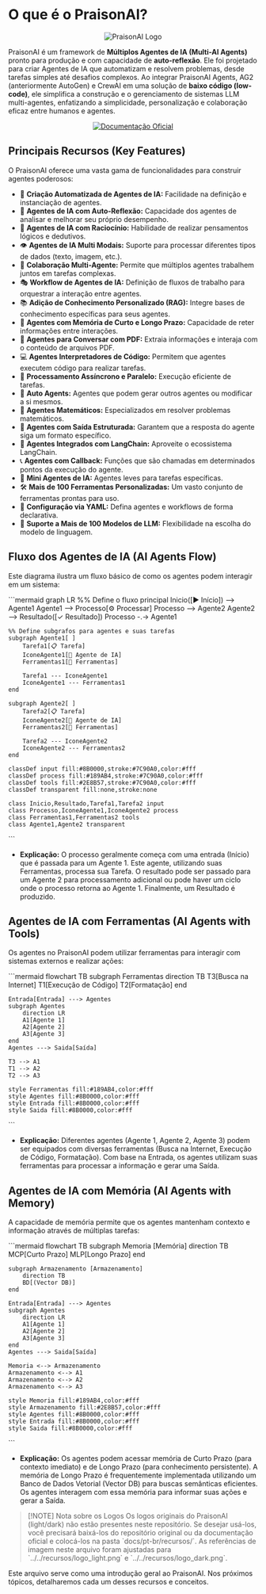 # O que é o PraisonAI?

<p align="center">
  <picture>
    <source media="(prefers-color-scheme: dark)" srcset="../recursos/logo_dark.png" />
    <source media="(prefers-color-scheme: light)" srcset="../recursos/logo_light.png" />
    <img alt="PraisonAI Logo" src="../recursos/logo_light.png" />
  </picture>
</p>

PraisonAI é um framework de **Múltiplos Agentes de IA (Multi-AI Agents)** pronto para produção e com capacidade de **auto-reflexão**. Ele foi projetado para criar Agentes de IA que automatizam e resolvem problemas, desde tarefas simples até desafios complexos. Ao integrar PraisonAI Agents, AG2 (anteriormente AutoGen) e CrewAI em uma solução de **baixo código (low-code)**, ele simplifica a construção e o gerenciamento de sistemas LLM multi-agentes, enfatizando a simplicidade, personalização e colaboração eficaz entre humanos e agentes.

<div align="center">
  <a href="https://docs.praison.ai" target="_blank" rel="noopener noreferrer">
    <p align="center">
      <img src="https://img.shields.io/badge/📚_Documentação_Oficial_(Inglês)-Visite_docs.praison.ai-blue?style=for-the-badge&logo=bookstack&logoColor=white" alt="Documentação Oficial" />
    </p>
  </a>
</div>

## Principais Recursos (Key Features)

O PraisonAI oferece uma vasta gama de funcionalidades para construir agentes poderosos:

- 🤖 **Criação Automatizada de Agentes de IA:** Facilidade na definição e instanciação de agentes.
- 🔄 **Agentes de IA com Auto-Reflexão:** Capacidade dos agentes de analisar e melhorar seu próprio desempenho.
- 🧠 **Agentes de IA com Raciocínio:** Habilidade de realizar pensamentos lógicos e dedutivos.
- 👁️ **Agentes de IA Multi Modais:** Suporte para processar diferentes tipos de dados (texto, imagem, etc.).
- 🤝 **Colaboração Multi-Agente:** Permite que múltiplos agentes trabalhem juntos em tarefas complexas.
- 🎭 **Workflow de Agentes de IA:** Definição de fluxos de trabalho para orquestrar a interação entre agentes.
- 📚 **Adição de Conhecimento Personalizado (RAG):** Integre bases de conhecimento específicas para seus agentes.
- 🧠 **Agentes com Memória de Curto e Longo Prazo:** Capacidade de reter informações entre interações.
- 📄 **Agentes para Conversar com PDF:** Extraia informações e interaja com o conteúdo de arquivos PDF.
- 💻 **Agentes Interpretadores de Código:** Permitem que agentes executem código para realizar tarefas.
- 🤔 **Processamento Assíncrono e Paralelo:** Execução eficiente de tarefas.
- 🔄 **Auto Agents:** Agentes que podem gerar outros agentes ou modificar a si mesmos.
- 🔢 **Agentes Matemáticos:** Especializados em resolver problemas matemáticos.
- 🎯 **Agentes com Saída Estruturada:** Garantem que a resposta do agente siga um formato específico.
- 🔗 **Agentes Integrados com LangChain:** Aproveite o ecossistema LangChain.
- 📞 **Agentes com Callback:** Funções que são chamadas em determinados pontos da execução do agente.
- 🤏 **Mini Agentes de IA:** Agentes leves para tarefas específicas.
- 🛠️ **Mais de 100 Ferramentas Personalizadas:** Um vasto conjunto de ferramentas prontas para uso.
- 📄 **Configuração via YAML:** Defina agentes e workflows de forma declarativa.
- 💯 **Suporte a Mais de 100 Modelos de LLM:** Flexibilidade na escolha do modelo de linguagem.

## Fluxo dos Agentes de IA (AI Agents Flow)

Este diagrama ilustra um fluxo básico de como os agentes podem interagir em um sistema:

\`\`\`mermaid
graph LR
    %% Define o fluxo principal
    Inicio([▶ Início]) --> Agente1
    Agente1 --> Processo[⚙ Processar]
    Processo --> Agente2
    Agente2 --> Resultado([✓ Resultado])
    Processo -.-> Agente1

    %% Define subgrafos para agentes e suas tarefas
    subgraph Agente1[ ]
        Tarefa1[📋 Tarefa]
        IconeAgente1[🤖 Agente de IA]
        Ferramentas1[🔧 Ferramentas]

        Tarefa1 --- IconeAgente1
        IconeAgente1 --- Ferramentas1
    end

    subgraph Agente2[ ]
        Tarefa2[📋 Tarefa]
        IconeAgente2[🤖 Agente de IA]
        Ferramentas2[🔧 Ferramentas]

        Tarefa2 --- IconeAgente2
        IconeAgente2 --- Ferramentas2
    end

    classDef input fill:#8B0000,stroke:#7C90A0,color:#fff
    classDef process fill:#189AB4,stroke:#7C90A0,color:#fff
    classDef tools fill:#2E8B57,stroke:#7C90A0,color:#fff
    classDef transparent fill:none,stroke:none

    class Inicio,Resultado,Tarefa1,Tarefa2 input
    class Processo,IconeAgente1,IconeAgente2 process
    class Ferramentas1,Ferramentas2 tools
    class Agente1,Agente2 transparent
\`\`\`
* **Explicação:** O processo geralmente começa com uma entrada (Início) que é passada para um Agente 1. Este agente, utilizando suas Ferramentas, processa sua Tarefa. O resultado pode ser passado para um Agente 2 para processamento adicional ou pode haver um ciclo onde o processo retorna ao Agente 1. Finalmente, um Resultado é produzido.

## Agentes de IA com Ferramentas (AI Agents with Tools)

Os agentes no PraisonAI podem utilizar ferramentas para interagir com sistemas externos e realizar ações:

\`\`\`mermaid
flowchart TB
    subgraph Ferramentas
        direction TB
        T3[Busca na Internet]
        T1[Execução de Código]
        T2[Formatação]
    end

    Entrada[Entrada] ---> Agentes
    subgraph Agentes
        direction LR
        A1[Agente 1]
        A2[Agente 2]
        A3[Agente 3]
    end
    Agentes ---> Saida[Saída]

    T3 --> A1
    T1 --> A2
    T2 --> A3

    style Ferramentas fill:#189AB4,color:#fff
    style Agentes fill:#8B0000,color:#fff
    style Entrada fill:#8B0000,color:#fff
    style Saida fill:#8B0000,color:#fff
\`\`\`
* **Explicação:** Diferentes agentes (Agente 1, Agente 2, Agente 3) podem ser equipados com diversas ferramentas (Busca na Internet, Execução de Código, Formatação). Com base na Entrada, os agentes utilizam suas ferramentas para processar a informação e gerar uma Saída.

## Agentes de IA com Memória (AI Agents with Memory)

A capacidade de memória permite que os agentes mantenham contexto e informação através de múltiplas tarefas:

\`\`\`mermaid
flowchart TB
    subgraph Memoria [Memória]
        direction TB
        MCP[Curto Prazo]
        MLP[Longo Prazo]
    end

    subgraph Armazenamento [Armazenamento]
        direction TB
        BD[(Vector DB)]
    end

    Entrada[Entrada] ---> Agentes
    subgraph Agentes
        direction LR
        A1[Agente 1]
        A2[Agente 2]
        A3[Agente 3]
    end
    Agentes ---> Saida[Saída]

    Memoria <--> Armazenamento
    Armazenamento <--> A1
    Armazenamento <--> A2
    Armazenamento <--> A3

    style Memoria fill:#189AB4,color:#fff
    style Armazenamento fill:#2E8B57,color:#fff
    style Agentes fill:#8B0000,color:#fff
    style Entrada fill:#8B0000,color:#fff
    style Saida fill:#8B0000,color:#fff
\`\`\`
* **Explicação:** Os agentes podem acessar memória de Curto Prazo (para contexto imediato) e de Longo Prazo (para conhecimento persistente). A memória de Longo Prazo é frequentemente implementada utilizando um Banco de Dados Vetorial (Vector DB) para buscas semânticas eficientes. Os agentes interagem com essa memória para informar suas ações e gerar a Saída.

> [!NOTE] Nota sobre os Logos
> Os logos originais do PraisonAI (light/dark) não estão presentes neste repositório. Se desejar usá-los, você precisará baixá-los do repositório original ou da documentação oficial e colocá-los na pasta \`docs/pt-br/recursos/\`. As referências de imagem neste arquivo foram ajustadas para \`../../recursos/logo_light.png\` e \`../../recursos/logo_dark.png\`.

Este arquivo serve como uma introdução geral ao PraisonAI. Nos próximos tópicos, detalharemos cada um desses recursos e conceitos.

